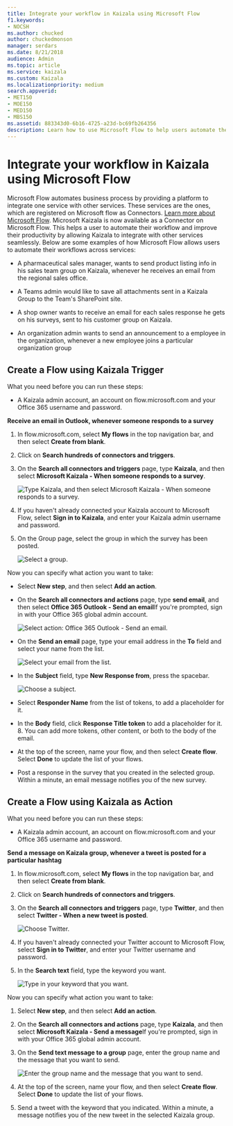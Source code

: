 ```yaml
---
title: Integrate your workflow in Kaizala using Microsoft Flow
f1.keywords:
- NOCSH
ms.author: chucked
author: chuckedmonson
manager: serdars
ms.date: 8/21/2018
audience: Admin
ms.topic: article
ms.service: kaizala
ms.custom: Kaizala
ms.localizationpriority: medium
search.appverid:
- MET150
- MOE150
- MED150
- MBS150
ms.assetid: 883343d0-6b16-4725-a23d-bc69fb264356
description: Learn how to use Microsoft Flow to help users automate their workflow and improve their productivity by allowing Kaizala to integrate with other services seamlessly.
---
```


# Integrate your workflow in Kaizala using Microsoft Flow

Microsoft Flow automates business process by providing a platform to integrate one service with other services. These services are the ones, which are registered on Microsoft flow as Connectors. [Learn more about Microsoft Flow](power-automate-docs-pr/articles/getting-started). Microsoft Kaizala is now available as a Connector on Microsoft Flow. This helps a user to automate their workflow and improve their productivity by allowing Kaizala to integrate with other services seamlessly. Below are some examples of how Microsoft Flow allows users to automate their workflows across services:
  
- A pharmaceutical sales manager, wants to send product listing info in his sales team group on Kaizala, whenever he receives an email from the regional sales office.
    
- A Teams admin would like to save all attachments sent in a Kaizala Group to the Team's SharePoint site.
    
- A shop owner wants to receive an email for each sales response he gets on his surveys, sent to his customer group on Kaizala.
    
- An organization admin wants to send an announcement to a employee in the organization, whenever a new employee joins a particular organization group
    
## Create a Flow using Kaizala Trigger

What you need before you can run these steps:
  
- A Kaizala admin account, an account on flow.microsoft.com and your Office 365 username and password.
    
 **Receive an email in Outlook, whenever someone responds to a survey**
  
1. In flow.microsoft.com, select **My flows** in the top navigation bar, and then select **Create from blank**.
    
2. Click on **Search hundreds of connectors and triggers**.
    
3. On the **Search all connectors and triggers** page, type **Kaizala**, and then select **Microsoft Kaizala - When someone responds to a survey**.
    
    ![Type Kaizala, and then select Microsoft Kaizala - When someone responds to a survey.](media/d4abbccc-e5f4-4a3f-811c-81faf7297178.png)
  
4. If you haven't already connected your Kaizala account to Microsoft Flow, select **Sign in to Kaizala**, and enter your Kaizala admin username and password.
    
5. On the Group page, select the group in which the survey has been posted.
    
    ![Select a group.](media/d8f4889c-8f23-45c8-b1b5-73521081a66d.png)
  
Now you can specify what action you want to take:
  
- Select **New step**, and then select **Add an action**.
    
- On the **Search all connectors and actions** page, type **send email**, and then select **Office 365 Outlook - Send an email**If you're prompted, sign in with your Office 365 global admin account.
    
    ![Select action: Office 365 Outlook - Send an email.](media/f8938e56-64d0-4827-9528-88239881f430.png)
  
- On the **Send an email** page, type your email address in the **To** field and select your name from the list. 
    
    ![Select your email from the list.](media/bd08b595-94e8-4eac-90b8-f69b478e122a.png)
  
- In the **Subject** field, type **New Response from**, press the spacebar.
    
    ![Choose a subject.](media/c5220e01-83d0-48f0-8ed1-1d547f236347.png)
  
- Select **Responder Name** from the list of tokens, to add a placeholder for it. 
    
- In the **Body** field, click **Response Title token** to add a placeholder for it. 8. You can add more tokens, other content, or both to the body of the email. 
    
- At the top of the screen, name your flow, and then select **Create flow**. Select **Done** to update the list of your flows. 
    
- Post a response in the survey that you created in the selected group. Within a minute, an email message notifies you of the new survey.
    
## Create a Flow using Kaizala as Action

What you need before you can run these steps:
  
- A Kaizala admin account, an account on flow.microsoft.com and your Office 365 username and password.
    
 **Send a message on Kaizala group, whenever a tweet is posted for a particular hashtag**
  
1. In flow.microsoft.com, select **My flows** in the top navigation bar, and then select **Create from blank**.
    
2. Click on **Search hundreds of connectors and triggers**.
    
3. On the **Search all connectors and triggers** page, type **Twitter**, and then select **Twitter - When a new tweet is posted**.
    
    ![Choose Twitter.](media/bf649578-c9d6-4f3b-a7a9-533df93793db.png)
  
4. If you haven't already connected your Twitter account to Microsoft Flow, select **Sign in to Twitter**, and enter your Twitter username and password.
    
5. In the **Search text** field, type the keyword you want. 
    
    ![Type in your keyword that you want.](media/25641493-767a-4e3f-9eff-de5f8d066b8b.png)
  
Now you can specify what action you want to take:
  
1. Select **New step**, and then select **Add an action**.
    
2. On the **Search all connectors and actions** page, type **Kaizala**, and then select **Microsoft Kaizala - Send a message**If you're prompted, sign in with your Office 365 global admin account.
    
3. On the **Send text message to a group** page, enter the group name and the message that you want to send. 
    
    ![Enter the group name and the message that you want to send.](media/a25d776a-b3e1-48b3-81f0-c7bffbafd53d.png)
  
4. At the top of the screen, name your flow, and then select **Create flow**. Select **Done** to update the list of your flows. 
    
5. Send a tweet with the keyword that you indicated. Within a minute, a message notifies you of the new tweet in the selected Kaizala group.
    

